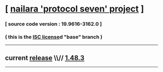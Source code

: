 
# [ [nailara 'protocol seven' project](http://src.nailara.net/) ]

### [ source code version : 19.9616-3162.0 ]

### ( this is the [ISC license](license)d "base" branch )
---
## current [release](https://github.com/anotherlink/nailara/releases) \\\\// [1.48.3](https://github.com/anotherlink/nailara/releases/tag/1.48.3)
---
